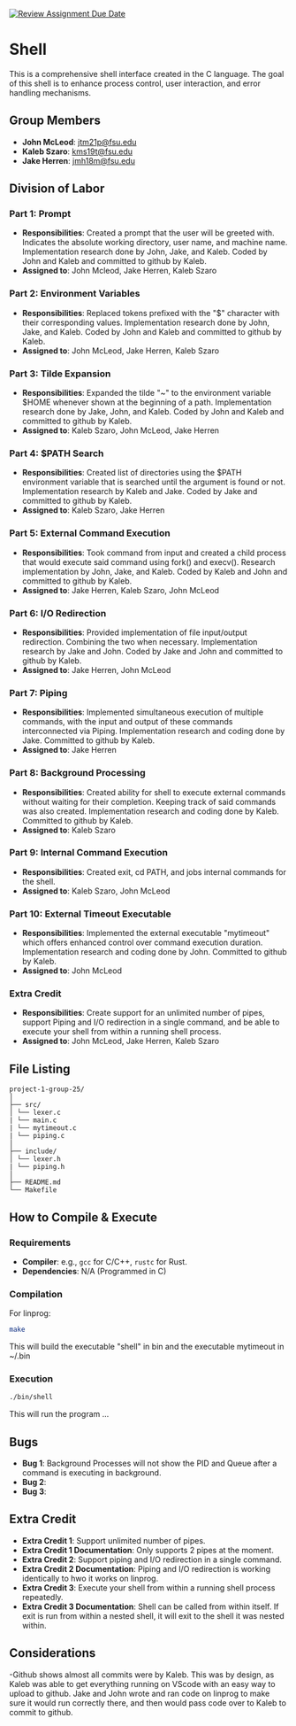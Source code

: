 [![Review Assignment Due Date](https://classroom.github.com/assets/deadline-readme-button-24ddc0f5d75046c5622901739e7c5dd533143b0c8e959d652212380cedb1ea36.svg)](https://classroom.github.com/a/wtw9xmrw)
# Shell
This is a comprehensive shell interface created in the C language. The goal of this shell is to enhance process control, user interaction, and error handling mechanisms. 
## Group Members
- **John McLeod**: jtm21p@fsu.edu
- **Kaleb Szaro**: kms19t@fsu.edu
- **Jake Herren**: jmh18m@fsu.edu
## Division of Labor

### Part 1: Prompt
- **Responsibilities**: Created a prompt that the user will be greeted with. Indicates the absolute working directory, user name, and machine name. Implementation research done by John, Jake, and Kaleb. Coded by John and Kaleb and committed to github by Kaleb.
- **Assigned to**: John Mcleod, Jake Herren, Kaleb Szaro

### Part 2: Environment Variables
- **Responsibilities**: Replaced tokens prefixed with the "$" character with their corresponding values. Implementation research done by John, Jake, and Kaleb. Coded by John and Kaleb and committed to github by Kaleb. 
- **Assigned to**: John McLeod, Jake Herren, Kaleb Szaro

### Part 3: Tilde Expansion
- **Responsibilities**: Expanded the tilde "~" to the environment variable $HOME whenever shown at the beginning of a path. Implementation research done by Jake, John, and Kaleb. Coded by John and Kaleb and committed to github by Kaleb.
- **Assigned to**: Kaleb Szaro, John McLeod, Jake Herren

### Part 4: $PATH Search
- **Responsibilities**: Created list of directories using the $PATH environment variable that is searched until the argument is found or not. Implementation research by Kaleb and Jake. Coded by Jake and committed to github by Kaleb.
- **Assigned to**: Kaleb Szaro, Jake Herren

### Part 5: External Command Execution
- **Responsibilities**: Took command from input and created a child process that would execute said command using fork() and execv(). Research implementation by John, Jake, and Kaleb. Coded by Kaleb and John and committed to github by Kaleb.
- **Assigned to**: Jake Herren, Kaleb Szaro, John McLeod

### Part 6: I/O Redirection
- **Responsibilities**: Provided implementation of file input/output redirection. Combining the two when necessary. Implementation research by Jake and John. Coded by Jake and John and committed to github by Kaleb.
- **Assigned to**: Jake Herren, John McLeod

### Part 7: Piping
- **Responsibilities**: Implemented simultaneous execution of multiple commands, with the input and output of these commands interconnected via Piping. Implementation research and coding done by Jake. Committed to github by Kaleb.
- **Assigned to**: Jake Herren

### Part 8: Background Processing
- **Responsibilities**: Created ability for shell to execute external commands without waiting for their completion. Keeping track of said commands was also created. Implementation research and coding done by Kaleb. Committed to github by Kaleb.
- **Assigned to**: Kaleb Szaro

### Part 9: Internal Command Execution
- **Responsibilities**: Created exit, cd PATH, and jobs internal commands for the shell. 
- **Assigned to**: Kaleb Szaro, John McLeod

### Part 10: External Timeout Executable
- **Responsibilities**: Implemented the external executable "mytimeout" which offers enhanced control over command execution duration. Implementation research and coding done by John. Committed to github by Kaleb.
- **Assigned to**: John McLeod

### Extra Credit
- **Responsibilities**: Create support for an unlimited number of pipes, support Piping and I/O redirection in a single command, and be able to execute your shell from within a running shell process.
- **Assigned to**: John McLeod, Jake Herren, Kaleb Szaro

## File Listing
```
project-1-group-25/
│
├── src/
│ └── lexer.c
| └── main.c
| └── mytimeout.c
| └── piping.c
│
├── include/
│ └── lexer.h
| └── piping.h
│
├── README.md
└── Makefile
```
## How to Compile & Execute

### Requirements
- **Compiler**: e.g., `gcc` for C/C++, `rustc` for Rust.
- **Dependencies**: N/A (Programmed in C)

### Compilation
For linprog:
```bash
make
```
This will build the executable "shell" in bin
and the executable mytimeout in ~/.bin
### Execution
```bash
./bin/shell
```
This will run the program ...

## Bugs
- **Bug 1**: Background Processes will not show the PID and Queue after a command is executing in background.
- **Bug 2**: 
- **Bug 3**: 

## Extra Credit
- **Extra Credit 1**: Support unlimited number of pipes.
- **Extra Credit 1 Documentation**: Only supports 2 pipes at the moment.
- **Extra Credit 2**: Support piping and I/O redirection in a single command.
- **Extra Credit 2 Documentation**: Piping and I/O redirection is working identically to hwo it works on linprog.
- **Extra Credit 3**: Execute your shell from within a running shell process repeatedly.
- **Extra Credit 3 Documentation**: Shell can be called from within itself. If exit is run from within a nested shell, it will exit to the shell it was nested within.

## Considerations
-Github shows almost all commits were by Kaleb. This was by design, as Kaleb was able to get everything running on VScode with an easy way to upload to github. Jake and John wrote and ran code on linprog to make sure it would run correctly there, and then would pass code over to Kaleb to commit to github.
